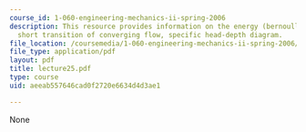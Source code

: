 ```yaml
---
course_id: 1-060-engineering-mechanics-ii-spring-2006
description: This resource provides information on the energy (bernoulli) principle,
  short transition of converging flow, specific head-depth diagram.
file_location: /coursemedia/1-060-engineering-mechanics-ii-spring-2006/aeeab557646cad0f2720e6634d4d3ae1_lecture25.pdf
file_type: application/pdf
layout: pdf
title: lecture25.pdf
type: course
uid: aeeab557646cad0f2720e6634d4d3ae1

---
```

None